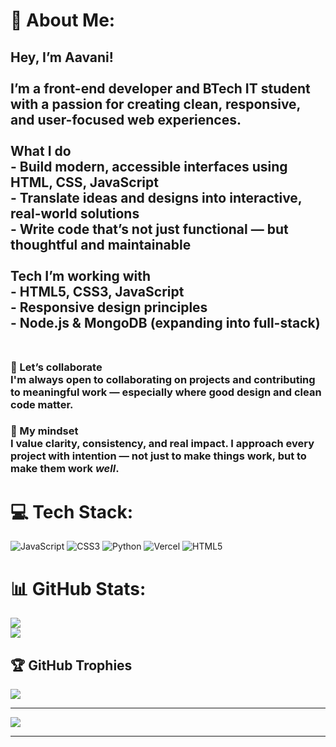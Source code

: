 # 💫 About Me:
## Hey, I’m Aavani!<br><br>I’m a front-end developer and BTech IT student with a passion for creating clean, responsive, and user-focused web experiences.<br><br>   What I do<br>- Build modern, accessible interfaces using **HTML, CSS, JavaScript**<br>- Translate ideas and designs into interactive, real-world solutions<br>- Write code that’s not just functional — but thoughtful and maintainable<br><br>    Tech I’m working with<br>- HTML5, CSS3, JavaScript<br>- Responsive design principles<br>- Node.js & MongoDB (expanding into full-stack)<br><br>
### 🤝 Let’s collaborate<br> I'm always open to **collaborating on projects** and **contributing to meaningful work** — especially where good design and clean code matter.
### 🎯 My mindset<br>I value clarity, consistency, and real impact. I approach every project with intention — not just to make things work, but to make them work *well*.


# 💻 Tech Stack:
![JavaScript](https://img.shields.io/badge/javascript-%23323330.svg?style=for-the-badge&logo=javascript&logoColor=%23F7DF1E) ![CSS3](https://img.shields.io/badge/css3-%231572B6.svg?style=for-the-badge&logo=css3&logoColor=white) ![Python](https://img.shields.io/badge/python-3670A0?style=for-the-badge&logo=python&logoColor=ffdd54) ![Vercel](https://img.shields.io/badge/vercel-%23000000.svg?style=for-the-badge&logo=vercel&logoColor=white) ![HTML5](https://img.shields.io/badge/html5-%23E34F26.svg?style=for-the-badge&logo=html5&logoColor=white)
# 📊 GitHub Stats:
![](https://github-readme-stats.vercel.app/api?username=Aavani142&theme=dark&hide_border=false&include_all_commits=false&count_private=false)<br/>
![](https://github-readme-stats.vercel.app/api/top-langs/?username=Aavani142&theme=dark&hide_border=false&include_all_commits=false&count_private=false&layout=compact)

## 🏆 GitHub Trophies
![](https://github-profile-trophy.vercel.app/?username=Aavani142&theme=radical&no-frame=false&no-bg=true&margin-w=4)

---
[![](https://visitcount.itsvg.in/api?id=Aavani142&icon=0&color=0)](https://visitcount.itsvg.in)

---

